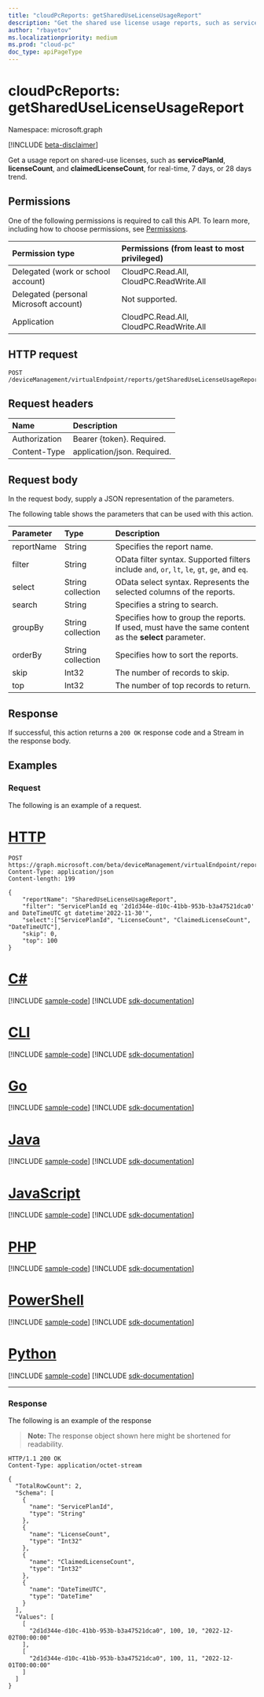 ```yaml
---
title: "cloudPcReports: getSharedUseLicenseUsageReport"
description: "Get the shared use license usage reports, such as servicePlanId, licenseCount, and claimedLicenseCount, for real-time, 7 days, or 28 days trend."
author: "rbayetov"
ms.localizationpriority: medium
ms.prod: "cloud-pc"
doc_type: apiPageType
---
```


# cloudPcReports: getSharedUseLicenseUsageReport

Namespace: microsoft.graph

[!INCLUDE [beta-disclaimer](../../includes/beta-disclaimer.md)]

Get a usage report on shared-use licenses, such as **servicePlanId**, **licenseCount**, and **claimedLicenseCount**, for real-time, 7 days, or 28 days trend.

## Permissions

One of the following permissions is required to call this API. To learn more, including how to choose permissions, see [Permissions](/graph/permissions-reference).

| Permission type                        | Permissions (from least to most privileged) |
| :------------------------------------- | :------------------------------------------ |
| Delegated (work or school account)     | CloudPC.Read.All, CloudPC.ReadWrite.All     |
| Delegated (personal Microsoft account) | Not supported.                              |
| Application                            | CloudPC.Read.All, CloudPC.ReadWrite.All     |

## HTTP request

<!-- {
  "blockType": "ignored"
}
-->
``` http
POST /deviceManagement/virtualEndpoint/reports/getSharedUseLicenseUsageReport
```

## Request headers

| Name          | Description                 |
| :------------ | :-------------------------- |
| Authorization | Bearer {token}. Required.   |
| Content-Type  | application/json. Required. |

## Request body

In the request body, supply a JSON representation of the parameters.

The following table shows the parameters that can be used with this action.

| Parameter  | Type              | Description                                                                                           |
| :--------- | :---------------- | :---------------------------------------------------------------------------------------------------- |
| reportName | String            | Specifies the report name.                                                                            |
| filter     | String            | OData filter syntax. Supported filters include `and`, `or`, `lt`, `le`, `gt`, `ge`, and `eq`.         |
| select     | String collection | OData select syntax. Represents the selected columns of the reports.                                  |
| search     | String            | Specifies a string to search.                                                                         |
| groupBy    | String collection | Specifies how to group the reports. If used, must have the same content as the **select** parameter.  |
| orderBy    | String collection | Specifies how to sort the reports.                                                                    |
| skip       | Int32             | The number of records to skip.                                                                        |
| top        | Int32             | The number of top records to return.                                                                  |

## Response

If successful, this action returns a `200 OK` response code and a Stream in the response body.

## Examples

### Request

The following is an example of a request.


# [HTTP](#tab/http)
<!-- {
  "blockType": "request",
  "name": "cloudpcreportsthis.getSharedUseLicenseUsageReport"
}
-->
``` http
POST https://graph.microsoft.com/beta/deviceManagement/virtualEndpoint/reports/getSharedUseLicenseUsageReport
Content-Type: application/json
Content-length: 199

{
    "reportName": "SharedUseLicenseUsageReport",
    "filter": "ServicePlanId eq '2d1d344e-d10c-41bb-953b-b3a47521dca0' and DateTimeUTC gt datetime'2022-11-30'",
    "select":["ServicePlanId", "LicenseCount", "ClaimedLicenseCount", "DateTimeUTC"],
    "skip": 0,
    "top": 100
}
```

# [C#](#tab/csharp)
[!INCLUDE [sample-code](../includes/snippets/csharp/cloudpcreportsthisgetshareduselicenseusagereport-csharp-snippets.md)]
[!INCLUDE [sdk-documentation](../includes/snippets/snippets-sdk-documentation-link.md)]

# [CLI](#tab/cli)
[!INCLUDE [sample-code](../includes/snippets/cli/cloudpcreportsthisgetshareduselicenseusagereport-cli-snippets.md)]
[!INCLUDE [sdk-documentation](../includes/snippets/snippets-sdk-documentation-link.md)]

# [Go](#tab/go)
[!INCLUDE [sample-code](../includes/snippets/go/cloudpcreportsthisgetshareduselicenseusagereport-go-snippets.md)]
[!INCLUDE [sdk-documentation](../includes/snippets/snippets-sdk-documentation-link.md)]

# [Java](#tab/java)
[!INCLUDE [sample-code](../includes/snippets/java/cloudpcreportsthisgetshareduselicenseusagereport-java-snippets.md)]
[!INCLUDE [sdk-documentation](../includes/snippets/snippets-sdk-documentation-link.md)]

# [JavaScript](#tab/javascript)
[!INCLUDE [sample-code](../includes/snippets/javascript/cloudpcreportsthisgetshareduselicenseusagereport-javascript-snippets.md)]
[!INCLUDE [sdk-documentation](../includes/snippets/snippets-sdk-documentation-link.md)]

# [PHP](#tab/php)
[!INCLUDE [sample-code](../includes/snippets/php/cloudpcreportsthisgetshareduselicenseusagereport-php-snippets.md)]
[!INCLUDE [sdk-documentation](../includes/snippets/snippets-sdk-documentation-link.md)]

# [PowerShell](#tab/powershell)
[!INCLUDE [sample-code](../includes/snippets/powershell/cloudpcreportsthisgetshareduselicenseusagereport-powershell-snippets.md)]
[!INCLUDE [sdk-documentation](../includes/snippets/snippets-sdk-documentation-link.md)]

# [Python](#tab/python)
[!INCLUDE [sample-code](../includes/snippets/python/cloudpcreportsthisgetshareduselicenseusagereport-python-snippets.md)]
[!INCLUDE [sdk-documentation](../includes/snippets/snippets-sdk-documentation-link.md)]

---

### Response

The following is an example of the response

>**Note:** The response object shown here might be shortened for readability.
<!-- {
  "blockType": "response",
  "truncated": true,
  "@odata.type": "Edm.Stream"
}
-->
``` http
HTTP/1.1 200 OK
Content-Type: application/octet-stream

{
  "TotalRowCount": 2,
  "Schema": [
    {
      "name": "ServicePlanId",
      "type": "String"
    },
    {
      "name": "LicenseCount",
      "type": "Int32"
    },
    {
      "name": "ClaimedLicenseCount",
      "type": "Int32"
    },
    {
      "name": "DateTimeUTC",
      "type": "DateTime"
    }
  ],
  "Values": [
    [
      "2d1d344e-d10c-41bb-953b-b3a47521dca0", 100, 10, "2022-12-02T00:00:00"
    ],
    [
      "2d1d344e-d10c-41bb-953b-b3a47521dca0", 100, 11, "2022-12-01T00:00:00"
    ]
  ]
}
```
